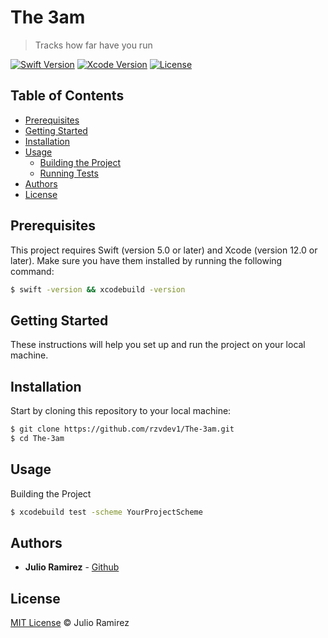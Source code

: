 # The 3am

> Tracks how far have you run

[![Swift Version](https://img.shields.io/badge/Swift-5.0-orange.svg)](https://swift.org)
[![Xcode Version](https://img.shields.io/badge/Xcode-12.0-blue.svg)](https://developer.apple.com/xcode/)
[![License](https://img.shields.io/badge/License-MIT-green.svg)](LICENSE.md)

## Table of Contents

- [Prerequisites](#prerequisites)
- [Getting Started](#getting-started)
- [Installation](#installation)
- [Usage](#usage)
  - [Building the Project](#building-the-project)
  - [Running Tests](#running-tests)
- [Authors](#authors)
- [License](#license)

## Prerequisites

This project requires Swift (version 5.0 or later) and Xcode (version 12.0 or later). Make sure you have them installed by running the following command:

```sh
$ swift -version && xcodebuild -version
```

## Getting Started

These instructions will help you set up and run the project on your local machine.

## Installation

Start by cloning this repository to your local machine:

```sh
$ git clone https://github.com/rzvdev1/The-3am.git
$ cd The-3am
```

## Usage

Building the Project

```sh
$ xcodebuild test -scheme YourProjectScheme
```

## Authors

- **Julio Ramirez** - [Github](https://github.com/rzvdev1)

## License

[MIT License](/LICENSE) © Julio Ramirez

